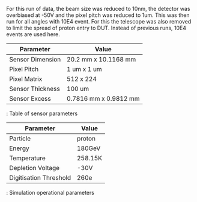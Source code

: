For this run of data, the beam size was reduced to 10nm, the detector was overbiased at -50V and the pixel pitch was reduced to 1um. This was then run for all angles with 10E4 event. For this the telescope was also removed to limit the spread of proton entry to DUT. Instead of previous runs, 10E4 events are used here.


| Parameter        | Value                     |
|------------------|---------------------------|
| Sensor Dimension | 20.2 mm x 10.1168 mm      |
| Pixel Pitch      | 1 um x 1 um               |
| Pixel Matrix     | 512 x 224                 |
| Sensor Thickness | 100 um                    |
| Sensor Excess    | 0.7816 mm x 0.9812 mm     |

: Table of sensor parameters


| Parameter              | Value   |
|------------------------|---------|
| Particle               | proton  |
| Energy                 | 180GeV  |
| Temperature            | 258.15K |
| Depletion Voltage      | -30V    |
| Digitisation Threshold | 260e    |

: Simulation operational parameters
